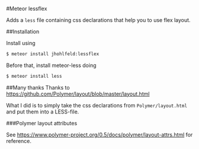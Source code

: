 #Meteor lessflex

Adds a `less` file containing css declarations that help you to use flex layout.

##Installation

Install using

````bash
$ meteor install jhohlfeld:lessflex
````

Before that, install meteor-less doing

````bash
$ meteor install less
````

##Many thanks
Thanks to https://github.com/Polymer/layout/blob/master/layout.html

What I did is to simply take the css declarations from `Polymer/layout.html` and put them into a LESS-file.

###Polymer layout attributes

See https://www.polymer-project.org/0.5/docs/polymer/layout-attrs.html for reference.
